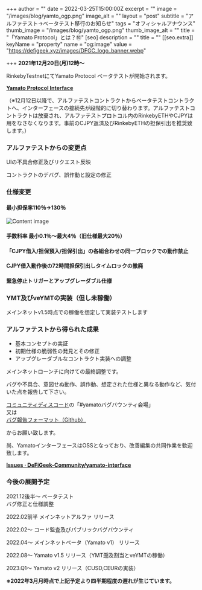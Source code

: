 +++
author = ""
date = 2022-03-25T15:00:00Z
excerpt = ""
image = "/images/blog/yamto_ogp.png"
image_alt = ""
layout = "post"
subtitle = "アルファテスト→ベータテスト移行のお知らせ"
tags = "オフィシャルアナウンス"
thumb_image = "/images/blog/yamto_ogp.png"
thumb_image_alt = ""
title = "「Yamato Protocol」とは？⑩"
[seo]
description = ""
title = ""
[[seo.extra]]
keyName = "property"
name = "og:image"
value = "https://defigeek.xyz/images/DFGC_logo_banner.webp"

+++
**2021年12月20日(月)12時～**

RinkebyTestnetにてYamato Protocol ベータテストが開始されます。

[**Yamato Protocol Interface**](https://dev-app.yamato.fi/#/)

（※12月12日以降で、アルファテストコントラクトからベータテストコントラクトへ、インターフェースの接続先が段階的に切り替わります。アルファテストコントラクトは放棄され、アルファテストプロトコル内のRinkebyETHやCJPYは用をなさなくなります。事前のCJPY返済及びRinkebyETHの担保引出を推奨致します。）

### アルファテストからの変更点

UIの不具合修正及びリクエスト反映

コントラクトのデバグ、誤作動と設定の修正

### 仕様変更

#### 最小担保率110％→130％

![Content image](https://alis.to/d/api/articles_images/CryptoChick/3LqbMGNZwD96/a8c5b1cf-1c30-46c0-b95b-bf71cccd468d.png?d=800x2160)

#### 手数料率 最小0.1％～最大4％（旧仕様最大20％）

#### 「CJPY借入/担保預入/担保引出」の各組合わせの同一ブロックでの動作禁止

#### CJPY借入動作後の72時間担保引出しタイムロックの撤廃

#### 緊急停止トリガーとアップグレーダブル仕様

### YMT及びveYMTの実装（但し未稼働）

メインネットv1.5時点での稼働を想定して実装テストします

### アルファテストから得られた成果

* 基本コンセプトの実証
* 初期仕様の脆弱性の発見とその修正
* アップグレーダブルなコントラクト実装への調整

メインネットローンチに向けての最終調整です。

バグや不具合、意図せぬ動作、誤作動、想定された仕様と異なる動作など、気付いた点を報告して下さい。

[コミュニティディスコード](https://discord.gg/FQYXqVBEnh)の「#yamatoバグバウンティ会場」  
又は  
[バグ報告フォーマット（Github）](https://github.com/DeFiGeek-Community/yamato-interface/issues/new/choose)

からお願い致します。

尚、YamatoインターフェースはOSSとなっており、改善編集の共同作業を歓迎致します。

[**Issues · DeFiGeek-Community/yamato-interface**](https://github.com/DeFiGeek-Community/yamato-interface/issues)

### 今後の展開予定

2021\.12後半～ ベータテスト  
バグ修正と仕様調整

2022\.02前半 メインネットアルファ リリース

2022\.02～ コード監査及びパブリックバグバウンティ

2022\.04～ メインネットベータ（Yamato v1） リリース

2022\.08～ Yamato v1.5 リリース（YMT遡及割当とveYMTの稼働）

2023\.Q1～ Yamato v2 リリース（CUSD,CEURの実装）

**※2022年3月月時点で上記予定より四半期程度の遅れが生じています。**